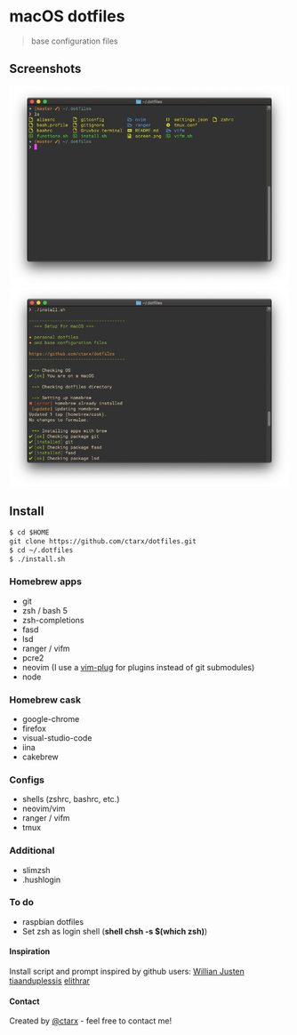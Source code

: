 # macOS dotfiles
> base configuration files

## Screenshots
![screenshot](ss1.png) ![screenshot](ss2.png)

## Install
```shell
$ cd $HOME
git clone https://github.com/ctarx/dotfiles.git
$ cd ~/.dotfiles
$ ./install.sh
```

### Homebrew apps
- git
- zsh / bash 5
- zsh-completions
- fasd
- lsd
- ranger / vifm
- pcre2
- neovim (I use a [vim-plug](https://github.com/junegunn/vim-plug) for plugins instead of git submodules)
- node

### Homebrew cask
- google-chrome
- firefox
- visual-studio-code
- iina
- cakebrew

### Configs
- shells (zshrc, bashrc, etc.)
- neovim/vim
- ranger / vifm
- tmux

### Additional
- slimzsh
- .hushlogin

### To do
- raspbian dotfiles
- Set zsh as login shell (<b>shell chsh -s $(which zsh)</b>)

#### Inspiration
Install script and prompt inspired by github users:
[Willian Justen](https://github.com/willianjusten/dotfiles) [tiaanduplessis](https://github.com/tiaanduplessis/prompt) [elithrar](https://github.com/elithrar/dotfiles)

#### Contact
Created by [@ctarx](https://twitter.com/ctarx) - feel free to contact me!
